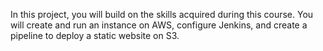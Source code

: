 In this project, you will build on the skills acquired during this course. You will create and run an instance on AWS, configure Jenkins, and create a pipeline to deploy a static website on S3.
